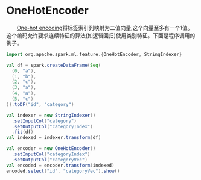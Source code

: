 # OneHotEncoder

&emsp;&emsp;[One-hot encoding](http://en.wikipedia.org/wiki/One-hot)将标签索引列映射为二值向量,这个向量至多有一个1值。
这个编码允许要求连续特征的算法(如逻辑回归)使用类别特征。下面是程序调用的例子。

```scala
import org.apache.spark.ml.feature.{OneHotEncoder, StringIndexer}

val df = spark.createDataFrame(Seq(
  (0, "a"),
  (1, "b"),
  (2, "c"),
  (3, "a"),
  (4, "a"),
  (5, "c")
)).toDF("id", "category")

val indexer = new StringIndexer()
  .setInputCol("category")
  .setOutputCol("categoryIndex")
  .fit(df)
val indexed = indexer.transform(df)

val encoder = new OneHotEncoder()
  .setInputCol("categoryIndex")
  .setOutputCol("categoryVec")
val encoded = encoder.transform(indexed)
encoded.select("id", "categoryVec").show()
```